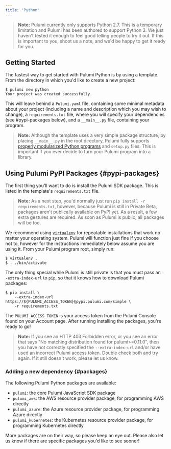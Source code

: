 ```yaml
---
title: "Python"
---
```


> **Note:** Pulumi currently only supports Python 2.7.  This is a temporary limitation and Pulumi has been authored to support Python 3.  We just haven't tested it enough to feel good telling people to try it out.  If this is important to you, shoot us a note, and we'd be happy to get it ready for you.

## Getting Started

The fastest way to get started with Pulumi Python is by using a template.  From the directory in which you'd like to create a new project:

```
$ pulumi new python
Your project was created successfully.
```

This will leave behind a `Pulumi.yaml` file, containing some minimal metadata about your project (including a name and description which you may wish to change), a `requirements.txt` file, where you will specify your dependencies (see #pypi-packages below), and a `__main__.py` file, containing your program.

> **Note:** Although the template uses a very simple package structure, by placing `__main__.py` in the root directory, Pulumi fully supports [properly modularized Python programs](http://docs.python-guide.org/en/latest/writing/structure/) and `setup.py` files.  This is important if you ever decide to turn your Pulumi program into a library.

## Using Pulumi PyPI Packages {#pypi-packages}

The first thing you'll want to do is install the Pulumi SDK package.  This is listed in the template's `requirements.txt` file.

> **Note:** As a next step, you'd normally just run `pip install -r requirements.txt`, however, because Pulumi is still in Private Beta, packages aren't publically available on PyPI yet.  As a result, a few extra gestures are required.  As soon as Pulumi is public, all packages will be too.

We recommend using [`virtualenv`](http://docs.python-guide.org/en/latest/dev/virtualenvs/) for repeatable installations that work no matter your operating system.  Pulumi will function just fine if you choose not to, however for the instructions immediately below assume you are using it.  From your Pulumi program root, simply run:

```
$ virtualenv .
$ . ./bin/activate
```

The only thing special while Pulumi is still private is that you must pass an `--extra-index-url` to `pip`, so that it knows how to download Pulumi packages:

```
$ pip install \
    --extra-index-url https://${PULUMI_ACCESS_TOKEN}@pypi.pulumi.com/simple \
    -r requirements.txt
```

The `PULUMI_ACCESS_TOKEN` is your access token from the Pulumi Console found on your Account page.  After running installing the packages, you're ready to go!

> **Note:** If you see an HTTP 403 Forbidden error, or you see an error that says "No matching distribution found for pulumi>=0.11.0", then you have not correctly specified the `--extra-index-url` and/or have used an incorrect Pulumi access token.  Double check both and try again.  If it still doesn't work, please let us know.

### Adding a new dependency {#packages}

The following Pulumi Python packages are available:

- `pulumi`: the core Pulumi JavaScript SDK package
- `pulumi_aws`: the AWS resource provider package, for programming AWS directly
- `pulumi_azure`: the Azure resource provider package, for programming Azure directly
- `pulumi_kubernetes`: the Kubernetes resource provider package, for programming Kubernetes directly

More packages are on their way, so please keep an eye out.  Please also let us know if there are specific packages you'd like to see sooner!
